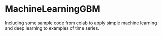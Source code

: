 # MachineLearningGBM

Including some sample code from colab to apply simple machine learning and deep learning to examples of time series.
